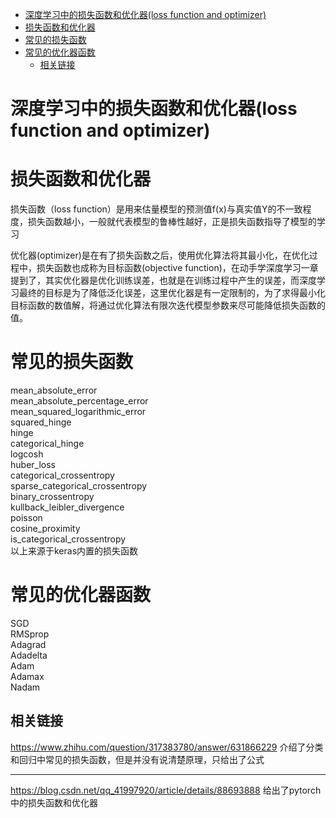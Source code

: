- [深度学习中的损失函数和优化器(loss function and optimizer)](#%e6%b7%b1%e5%ba%a6%e5%ad%a6%e4%b9%a0%e4%b8%ad%e7%9a%84%e6%8d%9f%e5%a4%b1%e5%87%bd%e6%95%b0%e5%92%8c%e4%bc%98%e5%8c%96%e5%99%a8loss-function-and-optimizer)
- [损失函数和优化器](#%e6%8d%9f%e5%a4%b1%e5%87%bd%e6%95%b0%e5%92%8c%e4%bc%98%e5%8c%96%e5%99%a8)
- [常见的损失函数](#%e5%b8%b8%e8%a7%81%e7%9a%84%e6%8d%9f%e5%a4%b1%e5%87%bd%e6%95%b0)
- [常见的优化器函数](#%e5%b8%b8%e8%a7%81%e7%9a%84%e4%bc%98%e5%8c%96%e5%99%a8%e5%87%bd%e6%95%b0)
  - [相关链接](#%e7%9b%b8%e5%85%b3%e9%93%be%e6%8e%a5)
# 深度学习中的损失函数和优化器(loss function and optimizer)

# 损失函数和优化器
损失函数（loss function）是用来估量模型的预测值f(x)与真实值Y的不一致程度，损失函数越小，一般就代表模型的鲁棒性越好，正是损失函数指导了模型的学习

优化器(optimizer)是在有了损失函数之后，使用优化算法将其最小化，在优化过程中，损失函数也成称为目标函数(objective function)，在动手学深度学习一章提到了，其实优化器是优化训练误差，也就是在训练过程中产生的误差，而深度学习最终的目标是为了降低泛化误差，这里优化器是有一定限制的，为了求得最小化目标函数的数值解，将通过优化算法有限次迭代模型参数来尽可能降低损失函数的值。


# 常见的损失函数
  
mean_absolute_error  
mean_absolute_percentage_error  
mean_squared_logarithmic_error  
squared_hinge  
hinge  
categorical_hinge  
logcosh  
huber_loss  
categorical_crossentropy  
sparse_categorical_crossentropy  
binary_crossentropy  
kullback_leibler_divergence  
poisson  
cosine_proximity  
is_categorical_crossentropy  
以上来源于keras内置的损失函数
# 常见的优化器函数
SGD  
RMSprop  
Adagrad  
Adadelta  
Adam  
Adamax  
Nadam  
## 相关链接
https://www.zhihu.com/question/317383780/answer/631866229
介绍了分类和回归中常见的损失函数，但是并没有说清楚原理，只给出了公式

***
https://blog.csdn.net/qq_41997920/article/details/88693888
给出了pytorch中的损失函数和优化器